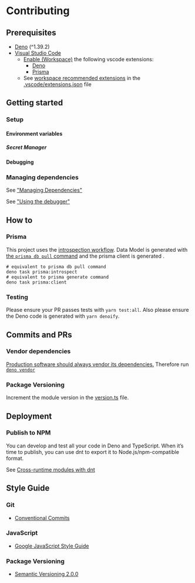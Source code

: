 # Contributing

## Prerequisites

<!-- - Read this repository [wiki]() -->

- [Deno](https://deno.com/) (^1.39.2)
- [Visual Studio Code](https://code.visualstudio.com/)
  - [Enable (Workspace)](https://code.visualstudio.com/docs/editor/extension-marketplace#_enable-an-extension)
    the following vscode extensions:
    - [Deno](https://marketplace.visualstudio.com/items?itemName=denoland.vscode-deno)
    - [Prisma](https://marketplace.visualstudio.com/items?itemName=Prisma.prisma)
  - See
    [workspace recommended extensions](https://code.visualstudio.com/docs/editor/extension-marketplace#_workspace-recommended-extensions)
    in the [.vscode/extensions.json](../.vscode/extensions.json) file

## Getting started

### Setup

#### Environment variables

##### Secret Manager

#### Debugging

### Managing dependencies

See
["Managing Dependencies"](https://docs.deno.com/runtime/tutorials/manage_dependencies)

See
["Using the debugger"](https://docs.deno.com/runtime/manual/references/vscode_deno#using-the-debugger)

## How to

### Prisma

This project uses the
[introspection workflow](https://www.prisma.io/docs/orm/prisma-schema/introspection#introspection-workflow).
Data Model is generated with
[the `prisma db pull` command](https://www.prisma.io/docs/orm/prisma-schema/introspection#the-prisma-db-pull-command)
and the prisma client is generated .

```Shell
# equivalent to prisma db pull command
deno task prisma:introspect
# equivalent to prisma generate command
deno task prisma:client
```

### Testing

Please ensure your PR passes tests with `yarn test:all`. Also please ensure the
Deno code is generated with `yarn denoify`.

## Commits and PRs

### Vendor dependencies

[Production software should always vendor its dependencies.](https://docs.deno.com/runtime/manual/basics/modules#but-what-if-the-host-of-the-url-goes-down-the-source-wont-be-available)
Therefore run [`deno vendor`](https://docs.deno.com/runtime/manual/tools/vendor)

### Package Versioning

Increment the module version in the [version.ts](../version.ts) file.

## Deployment

### Publish to NPM

You can develop and test all your code in Deno and TypeScript. When it’s time to
publish, you can use dnt to export it to Node.js/npm-compatible format.

See
[Cross-runtime modules with dnt](https://docs.deno.com/runtime/manual/advanced/publishing/dnt)

## Style Guide

### Git

- [Conventional Commits](https://www.conventionalcommits.org/en/v1.0.0/)

### JavaScript

- [Google JavaScript Style Guide](https://google.github.io/styleguide/jsguide.html)

### Package Versioning

- [Semantic Versioning 2.0.0](https://semver.org/)
